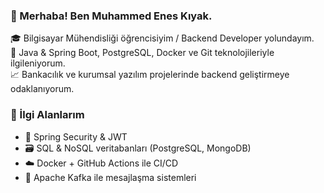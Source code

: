 ### 👋 Merhaba! Ben **Muhammed Enes Kıyak**.  
🎓 Bilgisayar Mühendisliği öğrencisiyim / Backend Developer yolundayım.  
🚀 Java & Spring Boot, PostgreSQL, Docker ve Git teknolojileriyle ilgileniyorum.  
📈 Bankacılık ve kurumsal yazılım projelerinde backend geliştirmeye odaklanıyorum.

### 💼 İlgi Alanlarım
- 🔐 Spring Security & JWT
- 🗃️ SQL & NoSQL veritabanları (PostgreSQL, MongoDB)
- ☁️ Docker + GitHub Actions ile CI/CD
- 📨 Apache Kafka ile mesajlaşma sistemleri
